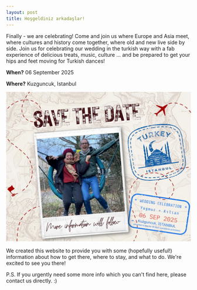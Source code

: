 ```yaml
---
layout: post
title: Hoşgeldiniz arkadaşlar!
---
```


Finally - we are celebrating! Come and join us where Europe and Asia meet, where cultures and history come together, where old and new live side by side. Join us for celebrating our wedding in the turkish way with a fab experience of delicious treats, music, culture ... and be prepared to get your hips and feet moving for Turkish dances!

**When?** 06 September 2025

**Where?** Kuzguncuk, Istanbul


![image](/assets/save_the_date.png)


We created this website to provide you with some (hopefully useful!) information about how to get there, where to stay, and what to do. We're excited to see you there!


P.S. If you urgently need some more info which you can't find here, please contact us directly. :)